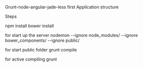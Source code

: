 Grunt-node-angular-jade-less first Application structure

Steps

npm install
bower install

for start up the server
nodemon --ignore node_modules/ --ignore bower_components/ --ignore public/

for start public folder
grunt compile

for active compiling
grunt